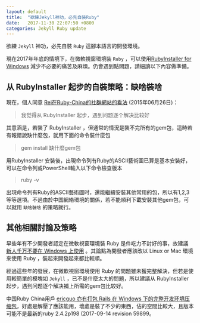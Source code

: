 ```yaml
---  
layout: default  
title:  "欲練Jekyll神功，必先自裝Ruby"  
date:   2017-11-30 22:07:50 +0800  
categories: Jekyll Ruby update  
---  
```

欲練 `Jekyll` 神功，必先自裝 `Ruby` 這腳本語言的開發環境。  
  
現在2017年年底的情境下，在微軟視窗環境裝 `Ruby` ，可以使用[RubyInstaller for Windows][rubyinstaller] 減少不必要的痛苦及麻煩。仍會遇到點問題，請細讀以下內容做準備。  
  
## 从 RubyInstaller 起步的自裝策略：缺啥裝啥  
  
現在，個人同意 [Rei在Ruby-China的社群網站的看法][Rei_Ruby-China]  (2015年06月26日)：  
  
>  我觉得从 RubyInstaller 起步，遇到问题逐个解决比较好  
  
其意涵是，若裝了 RubyInstaller ，但通常的情況是裝不完所有的gem包，這時若有報錯說缺什麼包，就用下面的命令裝什麼包  
  
> gem install 缺什麼gem包  
  
用RubyInstaller 安裝後，出現命令列有Ruby的ASCII藝術圖已算是基本安裝好，	可以在命令列或PowerShell輸入以下命令檢查版本  
  
>  ruby -v  
  
出現命令列有Ruby的ASCII藝術圖时，還能繼續安裝其他常用的包，所以有1,2,3等等選項。不過由於中国網絡環境的關係，若不能順利下載安裝其他gem包，可以就用 `缺啥裝啥` 的策略就行。  
  
## 其他相關討論及策略  
  
早些年有不少開發者認定在微軟視窗環境裝 Ruby 是件吃力不討好的事，故建議 [新人千万不要在 Windows 上使用][no_ruby_on_windows] 。其論點為開發者應該改以 Linux or Mac  環境來使用 Ruby ，裝起來開發起來都比較順。  
  
經過這些年的發展，在微軟視窗環境使用 Ruby 的問題雖未獲完整解決，但若是使用較簡單的模塊如 `Jekyll` ，已不是什麼太大的問題，所以建議从 RubyInstaller 起步，遇到问题逐个解决補上所需的gem包比较好。  
  
中国Ruby China用戶 [ericguo 亦有打包  Rails 在 Windows 下的完整开发环境压缩包][Rei_Ruby-China]，好處是解壓了應該能用，壞處是裝了不少的東西，佔的空間比較大，且版本可能不是最新的ruby 2.4.2p198 (2017-09-14 revision 59899。  
  
  
[rubyinstaller]: https://rubyinstaller.org/downloads/  
[Rei_Ruby-China]:   https://ruby-china.org/topics/26191  
[no_ruby_on_windows]: https://ruby-china.org/topics/1020  
